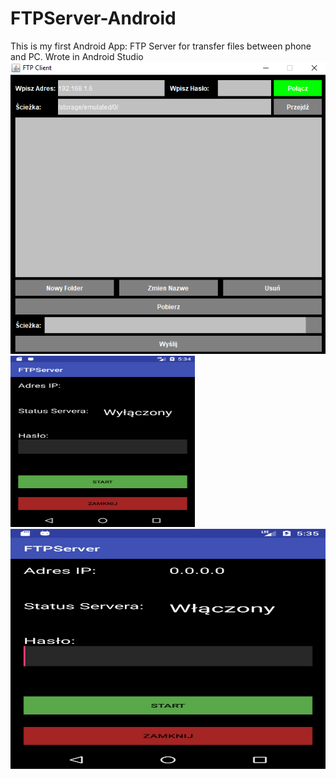 # FTPServer-Android
This is my first Android App: FTP Server for transfer files between phone and PC. Wrote in Android Studio
<img src="https://github.com/GrzymalaMateusz/FTPServer-Android/blob/master/screenshot%20(1).png">
<img src="https://github.com/GrzymalaMateusz/FTPServer-Android/blob/master/screenshot%20(2).png" height="274" width="295">
<img src="https://github.com/GrzymalaMateusz/FTPServer-Android/blob/master/screenshot%20(3).png" height="384" width="640">
